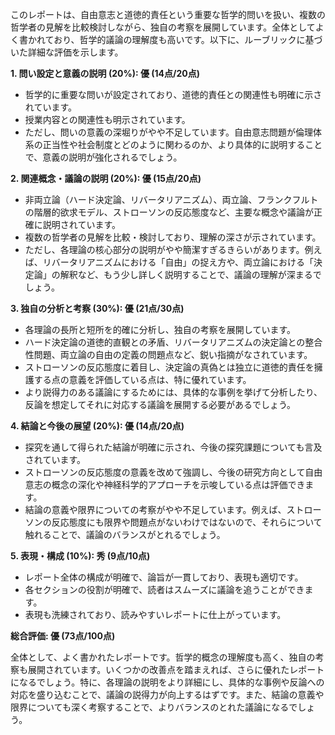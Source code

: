 このレポートは、自由意志と道徳的責任という重要な哲学的問いを扱い、複数の哲学者の見解を比較検討しながら、独自の考察を展開しています。全体としてよく書かれており、哲学的議論の理解度も高いです。以下に、ルーブリックに基づいた詳細な評価を示します。

**1. 問い設定と意義の説明 (20%): 優 (14点/20点)**

* 哲学的に重要な問いが設定されており、道徳的責任との関連性も明確に示されています。
* 授業内容との関連性も明示されています。
* ただし、問いの意義の深堀りがやや不足しています。自由意志問題が倫理体系の正当性や社会制度とどのように関わるのか、より具体的に説明することで、意義の説明が強化されるでしょう。

**2. 関連概念・議論の説明 (20%): 優 (15点/20点)**

* 非両立論（ハード決定論、リバータリアニズム）、両立論、フランクフルトの階層的欲求モデル、ストローソンの反応態度など、主要な概念や議論が正確に説明されています。
* 複数の哲学者の見解を比較・検討しており、理解の深さが示されています。
* ただし、各理論の核心部分の説明がやや簡潔すぎるきらいがあります。例えば、リバータリアニズムにおける「自由」の捉え方や、両立論における「決定論」の解釈など、もう少し詳しく説明することで、議論の理解が深まるでしょう。

**3. 独自の分析と考察 (30%): 優 (21点/30点)**

* 各理論の長所と短所を的確に分析し、独自の考察を展開しています。
* ハード決定論の道徳的直観との矛盾、リバータリアニズムの決定論との整合性問題、両立論の自由の定義の問題点など、鋭い指摘がなされています。
* ストローソンの反応態度に着目し、決定論の真偽とは独立に道徳的責任を擁護する点の意義を評価している点は、特に優れています。
* より説得力のある議論にするためには、具体的な事例を挙げて分析したり、反論を想定してそれに対応する議論を展開する必要があるでしょう。

**4. 結論と今後の展望 (20%): 優 (14点/20点)**

* 探究を通して得られた結論が明確に示され、今後の探究課題についても言及されています。
* ストローソンの反応態度の意義を改めて強調し、今後の研究方向として自由意志の概念の深化や神経科学的アプローチを示唆している点は評価できます。
* 結論の意義や限界についての考察がやや不足しています。例えば、ストローソンの反応態度にも限界や問題点がないわけではないので、それらについて触れることで、議論のバランスがとれるでしょう。

**5. 表現・構成 (10%): 秀 (9点/10点)**

* レポート全体の構成が明確で、論旨が一貫しており、表現も適切です。
* 各セクションの役割が明確で、読者はスムーズに議論を追うことができます。
* 表現も洗練されており、読みやすいレポートに仕上がっています。


**総合評価: 優 (73点/100点)**

全体として、よく書かれたレポートです。哲学的概念の理解度も高く、独自の考察も展開されています。いくつかの改善点を踏まえれば、さらに優れたレポートになるでしょう。特に、各理論の説明をより詳細にし、具体的な事例や反論への対応を盛り込むことで、議論の説得力が向上するはずです。また、結論の意義や限界についても深く考察することで、よりバランスのとれた議論になるでしょう。